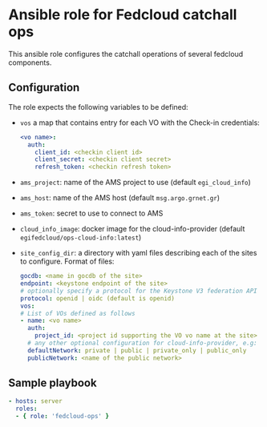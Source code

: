 # Ansible role for Fedcloud catchall ops

This ansible role configures the catchall operations of several fedcloud
components.

## Configuration

The role expects the following variables to be defined:

- `vos` a map that contains entry for each VO with the Check-in credentials:
  ```yaml
  <vo name>:
    auth:
      client_id: <checkin client id>
      client_secret: <checkin client secret>
      refresh_token: <checkin refresh token>
  ```

- `ams_project`: name of the AMS project to use (default `egi_cloud_info`)
- `ams_host`: name of the AMS host (default `msg.argo.grnet.gr`)
- `ams_token`: secret to use to connect to AMS
- `cloud_info_image`: docker image for the cloud-info-provider
  (default `egifedcloud/ops-cloud-info:latest`)
- `site_config_dir`: a directory with yaml files describing each of the
  sites to configure. Format of files:

  ```yaml
  gocdb: <name in gocdb of the site>
  endpoint: <keystone endpoint of the site>
  # optionally specify a protocol for the Keystone V3 federation API
  protocol: openid | oidc (default is openid)
  vos:
  # List of VOs defined as follows
  - name: <vo name>
    auth:
      project_id: <project id supporting the VO vo name at the site>
    # any other optional configuration for cloud-info-provider, e.g:
    defaultNetwork: private | public | private_only | public_only
    publicNetwork: <name of the public network>
  ```

## Sample playbook

```yaml
- hosts: server
  roles:
  - { role: 'fedcloud-ops' }
```


